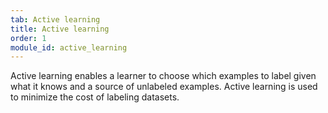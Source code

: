 ```yaml
---
tab: Active learning
title: Active learning
order: 1
module_id: active_learning
---
```


 Active learning enables a learner to choose which examples to label given what it knows and a source of unlabeled examples. Active learning is used to minimize the cost of labeling datasets.
